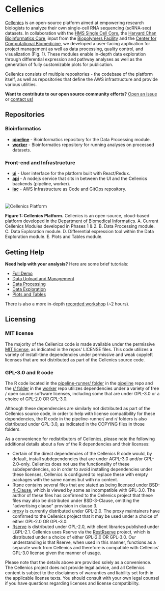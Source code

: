 # Cellenics

[Cellenics](https://cellenics.hms.harvard.edu/) is an open-source platform aimed at empowering research biologists to analyze their own single-cell RNA sequencing (scRNA-seq) datasets. In collaboration with the [HMS Single Cell Core](https://singlecellcore.hms.harvard.edu/), the [Harvard Chan Bioinformatics Core](https://bioinformatics.sph.harvard.edu/), input from the [Biopolymers Facility](https://genome.med.harvard.edu/) and the [Center for Computational Biomedicine](https://computationalbiomed.hms.harvard.edu/), we developed a user-facing application for project management as well as data processing, quality control, and visualization (Fig. 1). These modules enable in-depth data exploration through differential expression and pathway analyses as well as the generation of fully customizable plots for publication. 

Cellenics consists of multiple repositories - the codebase of the platform itself, as well as repositories that define the AWS infrastructure and provide various utilities. 

**Want to contribute to our open source community efforts?** [Open an issue](https://github.com/hms-dbmi-cellenics/issues/issues) or [contact us!](mailto:ccbhelp@hms.harvard.edu)

## Repositories


### Bioinformatics


- **[pipeline](https://github.com/hms-dbmi-cellenics/pipeline)** - Bioinformatics repository for the Data Processing module.
- **[worker](https://github.com/hms-dbmi-cellenics/worker)** - Bioinformatics repository for running analyses on processed datasets.

### Front-end and Infrastructure
- **[ui](https://github.com/hms-dbmi-cellenics/ui)** - User interface for the platform built with React/Redux.
- **[api](https://github.com/hms-dbmi-cellenics/api)** - A nodejs service that sits in between the UI and the Cellenics backends (pipeline, worker).
- **[iac](https://github.com/hms-dbmi-cellenics/iac)** - AWS Infrastructure as Code and GitOps repository.

# 

![Cellenics Platform](https://user-images.githubusercontent.com/15719520/168172809-6dc19248-3e4d-4814-911c-92f12dded8f2.png)


**Figure 1: Cellenics Platform.** Cellenics is an open-source, cloud-based platform developed in the [Department of Biomedical Informatics](https://dbmi.hms.harvard.edu/). A. Current Cellenics Modules developed in Phases 1 & 2. B. Data Processing module. C. Data Exploration module. D. Differential expression tool within the Data Exploration module. E. Plots and Tables module.

## Getting Help

**Need help with your analysis?** Here are some brief tutorials:
- [Full Demo](https://www.youtube.com/watch?v=LXIhiIyxHME)
- [Data Upload and Management](https://www.youtube.com/watch?v=aTkBEK3L-KI)
- [Data Processing](https://www.youtube.com/watch?v=0pwXUMMGnlA)
- [Data Exploration](https://www.youtube.com/watch?v=JKd_nhroAUc)
- [Plots and Tables](https://www.youtube.com/watch?v=SP5rzpBnqCI)

There is also a more in-depth [recorded workshop](https://harvard.zoom.us/rec/share/6RMnOKMu25_UL_HrmJ8MNLekwRMPviviaCeo6qytKYFzRGApwnyvleTUOCGr_3jU.OGQCZ2mfgJZnQReC) (~2 hours).

## Licensing

### MIT license

The majority of the Cellenics code is made available under the permissive [MIT license](https://opensource.org/licenses/MIT), as indicated in the repos' LICENSE files. This code utilizes a variety of install-time dependencies under permissive and weak copyleft licenses that are not distributed as part of the Cellenics source code.

### GPL-3.0 and R code

The R code located in the [pipeline-runner/ folder](https://github.com/hms-dbmi-cellenics/pipeline/tree/master/pipeline-runner) in the [pipeline](https://github.com/hms-dbmi-cellenics/pipeline) repo and the [r/ folder](https://github.com/hms-dbmi-cellenics/worker/tree/master/r) in the [worker](https://github.com/hms-dbmi-cellenics/worker) repo utilizes dependencies under a variety of free / open source software licenses, including some that are under GPL-3.0 or a choice of GPL-2.0 OR GPL-3.0.

Although these dependencies are similarly not distributed as part of the Cellenics source code, in order to help with license compatibility for these dependencies, the R code in the pipeline-runner/ and r/ folders is also distributed under GPL-3.0, as indicated in the COPYING files in those folders.

As a convenience for redistributors of Cellenics, please note the following additional details about a few of the R dependencies and their licenses:

* Certain of the direct dependencies of the Cellenics R code would, by default, install subdependencies that are under AGPL-3.0 and/or GPL-2.0-only. Cellenics does not use the functionality of these subdependencies, so in order to avoid installing dependencies under these licenses, Cellenics is configured to replace these with empty packages with the same names but with no content.
* [Rtsne](https://github.com/jkrijthe/Rtsne) contains several files that are [stated as being licensed under BSD-4-Clause](https://github.com/jkrijthe/Rtsne/blob/55aad4af28766b497e07db1b80f8bdb27aada801/LICENSE#L8-L36), which is viewed by some as incompatible with GPL-3.0. The author of these files has confirmed to the Cellenics project that these files may also be distributed under BSD-3-Clause, omitting the "advertising clause" provision in clause 3.
* [proxy](https://cran.r-project.org/web/packages/proxy/index.html) is currently distributed under GPL-2.0. The proxy maintainers have confirmed to the Cellenics project that it may be used under a choice of either GPL-2.0 OR GPL-3.0.
* [Rserve](https://cran.r-project.org/web/packages/Rserve/index.html) is distributed under GPL-2.0, with client libraries published under LGPL-2.1. Cellenics uses Rserve via the [RestRserve](https://cran.r-project.org/web/packages/RestRserve/index.html) project, which is distributed under a choice of either GPL-2.0 OR GPL-3.0. Our understanding is that Rserve, when used in this manner, functions as a separate work from Cellenics and therefore is compatible with Cellenics' GPL-3.0 license given the manner of usage.

Please note that the details above are provided solely as a convenience. The Cellenics project does not provide legal advice, and all Cellenics content is subject to the disclaimers of warranties and liability set forth in the applicable license texts. You should consult with your own legal counsel if you have questions regarding licenses and license compatibility.

